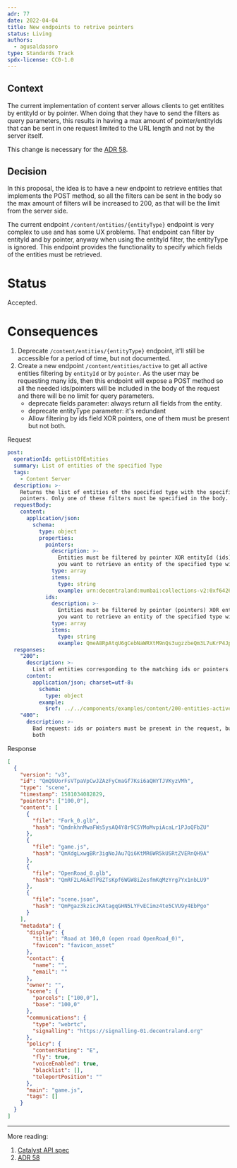 ```yaml
---
adr: 77
date: 2022-04-04
title: New endpoints to retrive pointers
status: Living
authors:
  - agusaldasoro
type: Standards Track
spdx-license: CC0-1.0
---
```


## Context

The current implementation of content server allows clients to get entitites by entityId or by pointer. When doing that they have to send the filters as query parameters, this results in having a max amount of pointer/entityIds that can be sent in one request limited to the URL length and not by the server itself.

This change is necessary for the [ADR 58](/adr/ADR-58).

## Decision

In this proposal, the idea is to have a new endpoint to retrieve entities that implements the POST method, so all the filters can be sent in the body so the max amount of filters will be increased to 200, as that will be the limit from the server side.

The current endpoint `/content/entities/{entityType}` endpoint is very complex to use and has some UX problems. That endpoint can filter by entityId and by pointer, anyway when using the entityId filter, the entityType is ignored. This endpoint provides the functionality to specify which fields of the entities must be retrieved.

# Status

Accepted.

# Consequences

1. Deprecate `/content/entities/{entityType}` endpoint, it'll still be accessible for a period of time, but not documented.
2. Create a new endpoint `/content/entities/active` to get all active entities filtering by `entityId` or by `pointer`. As the user may be requesting many ids, then this endpoint will expose a POST method so all the needed ids/pointers will be included in the body of the request and there will be no limit for query parameters.
   - deprecate fields parameter: always return all fields from the entity.
   - deprecate entityType parameter: it's redundant
   - Allow filtering by ids field XOR pointers, one of them must be present but not both.

Request

```yaml
post:
  operationId: getListOfEntities
  summary: List of entities of the specified Type
  tags:
    - Content Server
  description: >-
    Returns the list of entities of the specified type with the specified id or
    pointers. Only one of these filters must be specified in the body.
  requestBody:
    content:
      application/json:
        schema:
          type: object
          properties:
            pointers:
              description: >-
                Entities must be filtered by pointer XOR entityId (ids). Use this parameter if
                you want to retrieve an entity of the specified type with this pointer.
              type: array
              items:
                type: string
                example: urn:decentraland:mumbai:collections-v2:0xf6426e0c70c17509038aba78137e721d187499d6:0
            ids:
              description: >-
                Entities must be filtered by pointer (pointers) XOR entityId. Use this parameter if
                you want to retrieve an entity of the specified type with this entityId.
              type: array
              items:
                type: string
                example: QmeA8RpAtqU6gCebNaWRXtM9nQs3ugzzbeQm3L7uKrP4Jp
  responses:
    "200":
      description: >-
        List of entities corresponding to the matching ids or pointers.
      content:
        application/json; charset=utf-8:
          schema:
            type: object
          example:
            $ref: ../../components/examples/content/200-entities-active.json
    "400":
      description: >-
        Bad request: ids or pointers must be present in the request, but not
        both
```

Response

```json
[
  {
    "version": "v3",
    "id": "QmQ9UorFsVTpaVpCwJZAzFyCmaGf7Ksi6aQHYTJVKyzVMh",
    "type": "scene",
    "timestamp": 1581034082829,
    "pointers": ["100,0"],
    "content": [
      {
        "file": "Fork_0.glb",
        "hash": "QmdnkhnMwaFWs5ysAQ4Y8r9CSYMoMvpiAcaLr1PJoQFbZU"
      },
      {
        "file": "game.js",
        "hash": "QmXdgLxwgBRr3igNoJAu7Qi6KtMR6WR5kUSRtZVERnQH9A"
      },
      {
        "file": "OpenRoad_0.glb",
        "hash": "QmRF2LA6AdTP8ZTsKpf6WGW8iZesfmKqMzYrg7Yx1nbLU9"
      },
      {
        "file": "scene.json",
        "hash": "QmPgaz3kzicJKAtagqGHN5LYFvECimz4te5CVU9y4EbPgo"
      }
    ],
    "metadata": {
      "display": {
        "title": "Road at 100,0 (open road OpenRoad_0)",
        "favicon": "favicon_asset"
      },
      "contact": {
        "name": "",
        "email": ""
      },
      "owner": "",
      "scene": {
        "parcels": ["100,0"],
        "base": "100,0"
      },
      "communications": {
        "type": "webrtc",
        "signalling": "https://signalling-01.decentraland.org"
      },
      "policy": {
        "contentRating": "E",
        "fly": true,
        "voiceEnabled": true,
        "blacklist": [],
        "teleportPosition": ""
      },
      "main": "game.js",
      "tags": []
    }
  }
]
```

---

More reading:

1. [Catalyst API spec](https://github.com/decentraland/catalyst-api-specs)
2. [ADR 58](/adr/ADR-58)
